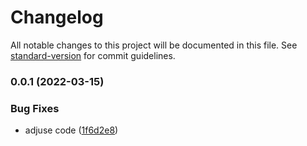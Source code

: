 # Changelog

All notable changes to this project will be documented in this file. See [standard-version](https://github.com/conventional-changelog/standard-version) for commit guidelines.

### 0.0.1 (2022-03-15)


### Bug Fixes

* adjuse code ([1f6d2e8](https://github.com/planjs/webpack-deploy-plugin/commit/1f6d2e8ec490f74c1d3a6497e5fbec09abf0dbaa))
